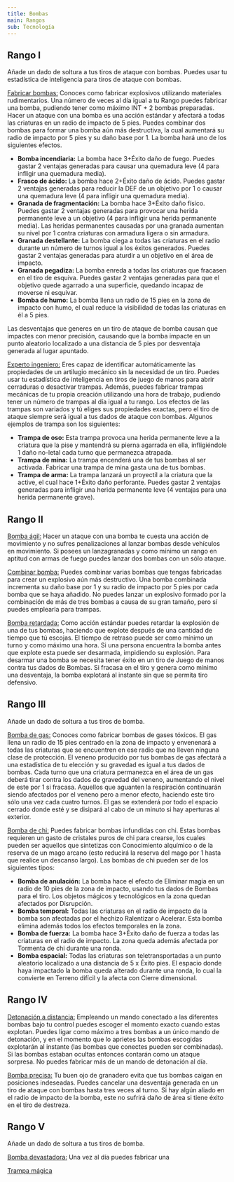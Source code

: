 ```yaml
---
title: Bombas
main: Rangos
sub: Tecnología
---
```


## Rango I

Añade un dado de soltura a tus tiros de ataque con bombas. Puedes usar tu estadística de inteligencia para tiros de ataque con bombas.

<u>Fabricar bombas:</u> Conoces como fabricar explosivos utilizando materiales rudimentarios. Una número de veces al día igual a tu Rango puedes fabricar una bomba, pudiendo tener como máximo INT + 2 bombas preparadas. Hacer un ataque con una bomba es una acción estándar y afectará a todas las criaturas en un radio de impacto de 5 pies. Puedes combinar dos bombas para formar una bomba aún más destructiva, la cual aumentará su radio de impacto por 5 pies y su daño base por 1. La bomba hará uno de los siguientes efectos.

- **Bomba incendiaria:** La bomba hace 3+Éxito daño de fuego. Puedes gastar 2 ventajas generadas para causar una quemadura leve (4 para infligir una quemadura media).
- **Frasco de ácido:** La bomba hace 2+Éxito daño de ácido. Puedes gastar 2 ventajas generadas para reducir la DEF de un objetivo por 1 o causar una quemadura leve (4 para infligir una quemadura media).
- **Granada de fragmentación:** La bomba hace 3+Éxito daño físico. Puedes gastar 2 ventajas generadas para provocar una herida permanente leve a un objetivo (4 para infligir una herida permanente media). Las heridas permanentes causadas por una granada aumentan su nivel por 1 contra criaturas con armadura ligera o sin armadura.
- **Granada destellante:** La bomba ciega a todas las criaturas en el radio durante un número de turnos igual a los éxitos generados. Puedes gastar 2 ventajas generadas para aturdir a un objetivo en el área de impacto.
- **Granada pegadiza:** La bomba enreda a todas las criaturas que fracasen en el tiro de esquiva. Puedes gastar 2 ventajas generadas para que el objetivo quede agarrado a una superficie, quedando incapaz de moverse ni esquivar.
- **Bomba de humo:** La bomba llena un radio de 15 pies en la zona de impacto con humo, el cual reduce la visibilidad de todas las criaturas en él a 5 pies.

Las desventajas que generes en un tiro de ataque de bomba causan que impactes con menor precisión, causando que la bomba impacte en un punto aleatorio localizado a una distancia de 5 pies por desventaja generada al lugar apuntado.

<u>Experto ingeniero:</u> Eres capaz de identificar automáticamente las propiedades de un artilugio mecánico sin la necesidad de un tiro. Puedes usar tu estadística de inteligencia en tiros de juego de manos para abrir cerraduras o desactivar trampas. Además, puedes fabricar trampas mecánicas de tu propia creación utilizando una hora de trabajo, pudiendo tener un número de trampas al día igual a tu rango. Los efectos de las trampas son variados y tú eliges sus propiedades exactas, pero el tiro de ataque siempre será igual a tus dados de ataque con bombas. Algunos ejemplos de trampa son los siguientes:

- **Trampa de oso:** Esta trampa provoca una herida permanente leve a la criatura que la pise y mantendrá su pierna agarrada en ella, infligiéndole 1 daño no-letal cada turno que permanezca atrapada.
- **Trampa de mina:** La trampa encenderá una de tus bombas al ser activada. Fabricar una trampa de mina gasta una de tus bombas.
- **Trampa de arma:** La trampa lanzará un proyectil a la criatura que la active, el cual hace 1+Éxito daño perforante. Puedes gastar 2 ventajas generadas para infligir una herida permanente leve (4 ventajas para una herida permanente grave).  

## Rango II

<u>Bomba ágil:</u> Hacer un ataque con una bomba te cuesta una acción de movimiento y no sufres penalizaciones al lanzar bombas desde vehículos en movimiento. Si posees un lanzagranadas y como mínimo un rango en aptitud con armas de fuego puedes lanzar dos bombas con un sólo ataque.

<u>Combinar bomba:</u> Puedes combinar varias bombas que tengas fabricadas para crear un explosivo aún más destructivo. Una bomba combinada incrementa su daño base por 1 y su radio de impacto por 5 pies por cada bomba que se haya añadido. No puedes lanzar un explosivo formado por la combinación de más de tres bombas a causa de su gran tamaño, pero sí puedes emplearla para trampas.

<u>Bomba retardada:</u> Como acción estándar puedes retardar la explosión de una de tus bombas, haciendo que explote después de una cantidad de tiempo que tú escojas. El tiempo de retraso puede ser como mínimo un turno y como máximo una hora. Si una persona encuentra la bomba antes que explote esta puede ser desarmada, impidiendo su explosión. Para desarmar una bomba se necesita tener éxito en un tiro de Juego de manos contra tus dados de Bombas. Si fracasa en el tiro y genera como mínimo una desventaja, la bomba explotará al instante sin que se permita tiro defensivo.

## Rango III

Añade un dado de soltura a tus tiros de bomba.

<u>Bomba de gas:</u> Conoces como fabricar bombas de gases tóxicos. El gas llena un radio de 15 pies centrado en la zona de impacto y envenenará a todas las criaturas que se encuentren en ese radio que no lleven ninguna clase de protección. El veneno producido por tus bombas de gas afectará a una estadística de tu elección y su gravedad es igual a tus dados de bombas. Cada turno que una criatura permanezca en el área de un gas deberá tirar contra los dados de gravedad del veneno, aumentando el nivel de este por 1 si fracasa. Aquellos que aguanten la respiración continuarán siendo afectados por el veneno pero a menor efecto, haciendo este tiro sólo una vez cada cuatro turnos. El gas se extenderá por todo el espacio cerrado donde esté y se disipará al cabo de un minuto si hay aperturas al exterior. 

<u>Bomba de chi:</u> Puedes fabricar bombas infundidas con chi. Estas bombas requieren un gasto de cristales puros de chi para crearse, los cuales pueden ser aquellos que sintetizas con Conocimiento alquímico o de la reserva de un mago arcano (esto reducirá la reserva del mago por 1 hasta que realice un descanso largo). Las bombas de chi pueden ser de los siguientes tipos:

- **Bomba de anulación:** La bomba hace el efecto de Eliminar magia en un radio de 10 pies de la zona de impacto, usando tus dados de Bombas para el tiro. Los objetos mágicos y tecnológicos en la zona quedan afectados por Disrupción.
- **Bomba temporal:** Todas las criaturas en el radio de impacto de la bomba son afectadas por el hechizo Ralentizar o Acelerar. Esta bomba elimina además todos los efectos temporales en la zona.
- **Bomba de fuerza:** La bomba hace 3+Éxito daño de fuerza a todas las criaturas en el radio de impacto. La zona queda además afectada por Tormenta de chi durante una ronda.
- **Bomba espacial:** Todas las criaturas son teletransportadas a un punto aleatorio localizado a una distancia de 5 x Éxito pies. El espacio donde haya impactado la bomba queda alterado durante una ronda, lo cual la convierte en Terreno difícil y la afecta con Cierre dimensional.

## Rango IV

<u>Detonación a distancia:</u> Empleando un mando conectado a las diferentes bombas bajo tu control puedes escoger el momento exacto cuando estas explotan. Puedes ligar como máximo a tres bombas a un único mando de detonación, y en el momento que lo aprietes las bombas escogidas explotarán al instante (las bombas que conectes pueden ser combinadas). Si las bombas estaban ocultas entonces contarán como un ataque sorpresa. No puedes fabricar más de un mando de detonación al día.

<u>Bomba precisa:</u> Tu buen ojo de granadero evita que tus bombas caigan en posiciones indeseadas. Puedes cancelar una desventaja generada en un tiro de ataque con bombas hasta tres veces al turno. Si hay algún aliado en el radio de impacto de la bomba, este no sufrirá daño de área si tiene éxito en el tiro de destreza. 

## Rango V

Añade un dado de soltura a tus tiros de bomba.

<u>Bomba devastadora:</u> Una vez al día puedes fabricar una 

<u>Trampa mágica</u> 